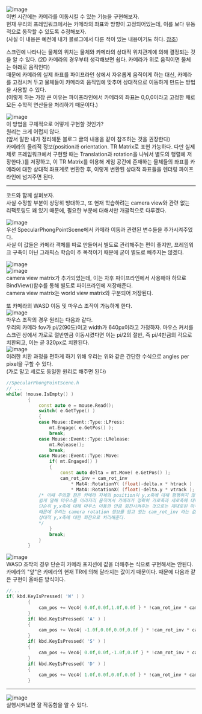![image](https://user-images.githubusercontent.com/63915665/197344163-b824f8fa-8b39-44cc-9300-cd71b55b6c46.png)  
이번 시간에는 카메라를 이동시킬 수 있는 기능을 구현해보자.  
현재 우리의 프레임워크에서는 카메라의 좌표와 방향이 고정되어있는데, 이를 보다 유동적으로 동작할 수 있도록 수정해보자.  
(사실 이 내용은 예전에 내가 블로그에서 다룬 적이 있는 내용이기도 하다. [참조](https://gamesmith.tistory.com/177?category=1032694))

스크린에 나타나는 물체의 위치는 물체와 카메라의 상대적 위치관계에 의해 결정되는 것을 알 수 있다. (2D 카메라의 경우부터 생각해보면 쉽다. 카메라가 위로 움직이면 물체는 아래로 움직인다)  
때문에 카메라의 실제 좌표를 파이프라인 상에서 자유롭게 움직이게 하는 대신, 카메라를 고정시켜 두고 물체들이 카메라의 움직임에 맞추어 상대적으로 이동하게 만드는 방법을 사용할 수 있다.  
(이렇게 하는 가장 큰 이유는 파이프라인에서 카메라의 좌표는 0,0,0이라고 고정한 채로 모든 수학적 연산들을 처리하기 때문이다.)  

![image](https://user-images.githubusercontent.com/63915665/197344569-00a5876b-e96b-4d51-aad4-a2c11be74e31.png)  
이 방법을 구체적으로 어떻게 구현할 것인가?  
원리는 크게 어렵지 않다.  
(앞서 말한 내가 정리해둔 블로그 글의 내용을 같이 참조하는 것을 권장한다)  
카메라의 물리적 정보(position과 orientation. TR Matrix로 표현 가능하다. 다만 실제제로 프레임워크에서 구현할 때는 Translation과 rotation을 나눠서 별도의 행렬에 저장한다.)를 저장하고, 이 TR Matrix를 이용해 게임 공간에 존재하는 물체들의 좌표를 카메라에 대한 상대적 좌표계로 변환한 후, 이렇게 변환된 상대적 좌표들을 렌더링 파이프라인에 넘겨주면 된다.  

---  

코드와 함께 살펴보자.  
사실 수정할 부분이 상당히 방대하고, 또 현재 학습하려는 camera view와 관련 없는 리팩토링도 꽤 있기 때문에, 필요한 부분에 대해서만 개괄적으로 다루곘다.  

![image](https://user-images.githubusercontent.com/63915665/197344874-0369c029-80d8-43d4-8293-603e04d888da.png)  
우선 SpecularPhongPointScene에서 카메라 이동과 관련된 변수들을 추가시켜주었다.  
사실 이 값들은 카메라 객체를 따로 만들어서 별도로 관리해주는 편이 좋지만, 프레임워크 구축이 아닌 그래픽스 학습이 주 목적이기 때문에 굳이 별도로 빼주지는 않겠다.  

![image](https://user-images.githubusercontent.com/63915665/197345050-736df432-bc6c-4a5a-9d70-84c38fa77d2e.png)  
![image](https://user-images.githubusercontent.com/63915665/197345112-5fa50d7d-0d43-4a07-8ae6-ae509aa90ae4.png)  
camera view matrix가 추가되었는데, 이는 차후 파이프라인에서 사용해야 하므로 BindView()함수를 통해 별도로 파이프라인에 저장해준다.  
camera view matrix는 world view matrix와 구분되어 저장된다.  

또 카메라의 WASD 이동 및 마우스 조작이 가능하게 한다.  
![image](https://user-images.githubusercontent.com/63915665/197345276-4722a769-9754-4e81-988d-ebc22dd102d1.png)  
마우스 조작의 경우 원리는 다음과 같다.  
우리의 카메라 fov가 pi/2(90도)이고 width가 640px이라고 가정하자. 마우스 커서를 스크린 상에서 가로로 절반만큼 이동시켰다면 이는 pi/2의 절반, 즉 pi/4만큼의 각으로 치환되고, 이는 곧 320px로 치환된다.  
![image](https://user-images.githubusercontent.com/63915665/197345351-5dd8570e-b408-4d28-a0f2-d8bff44d504d.png)  
이러한 치환 과정을 편하게 하기 위해 우리는 위와 같은 간단한 수식으로 angles per pixel을 구할 수 있다.  
(가로 말고 세로도 동일한 원리로 해주면 된다)  
```c++
//SpecularPhongPointScene.h
// ...
while( !mouse.IsEmpty() )
		{
			const auto e = mouse.Read();
			switch( e.GetType() )
			{
			case Mouse::Event::Type::LPress:
				mt.Engage( e.GetPos() );
				break;
			case Mouse::Event::Type::LRelease:
				mt.Release();
				break;
			case Mouse::Event::Type::Move:
				if( mt.Engaged() )
				{
					const auto delta = mt.Move( e.GetPos() );
					cam_rot_inv = cam_rot_inv
						* Mat4::RotationY( (float)-delta.x * htrack )
						* Mat4::RotationX( (float)-delta.y * vtrack ); // 커서의 가로, 세로 이동은 각각 y,x축을 기준으로 회전해준다
            /* 이떄 주의할 점은 카메라 자체의 position이 y,x축에 대해 평행하지 않을 수도 있다는 점이다. 
            쉽게 말해 마우스를 이리저리 움직여서 카메라가 정확히 가로축과 세로축에 대해 평행인 상태가 아니라면, 
            단순히 y,x축에 대해 마우스 이동한 만큼 회전시켜주는 것으로는 제대로된 마우스 조작이 불가능하다.  
            때문에 우리는 camera rotation 정보를 담고 있는 cam_rot_inv 라는 값에 마우스에 의한 카메라 회전을 나타내는 회전 행렬을 곱해줌으로써 
            상대적 y,x축에 대한 회전으로 처리해준다.
            */
				}
				break;
			}
		}
```

![image](https://user-images.githubusercontent.com/63915665/197344951-cc6bc7d5-f9ec-4fa6-b938-4dc98479bea2.png)  
WASD 조작의 경우 단순히 카메라 포지션에 값을 더해주는 식으로 구현해서는 안된다. 카메라의 "앞"은 카메라의 현재 TR에 의해 달라지는 값이기 때문이다. 때문에 다음과 같은 구현이 올바른 방식이다.  
```c++
//...
if( kbd.KeyIsPressed( 'W' ) )
		{
			cam_pos += Vec4{ 0.0f,0.0f,1.0f,0.0f } * !cam_rot_inv * cam_speed * dt;
		}
		if( kbd.KeyIsPressed( 'A' ) )
		{
			cam_pos += Vec4{ -1.0f,0.0f,0.0f,0.0f } * !cam_rot_inv * cam_speed * dt;
		}
		if( kbd.KeyIsPressed( 'S' ) )
		{
			cam_pos += Vec4{ 0.0f,0.0f,-1.0f,0.0f } * !cam_rot_inv * cam_speed * dt;
		}
		if( kbd.KeyIsPressed( 'D' ) )
		{
			cam_pos += Vec4{ 1.0f,0.0f,0.0f,0.0f } * !cam_rot_inv * cam_speed * dt;
		}
```

---  

![image](https://user-images.githubusercontent.com/63915665/197346025-d312e0a2-a0a4-4397-931c-e54b43dcbb28.png)  
실행시켜보면 잘 작동함을 알 수 있다.  
